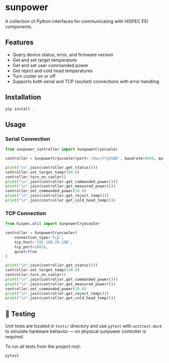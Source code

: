 # sunpower

A collection of Python interfaces for communicating with HISPEC FEI components.

## Features

- Query device status, error, and firmware version
- Get and set target temperature
- Get and set user commanded power
- Get reject and cold head temperatures
- Turn cooler on or off
- Supports both serial and TCP (socket) connections with error handling

## Installation

```bash
pip install .
```

## Usage
### Serial Connection
```python
from sunpower_controller import SunpowerCryocooler

controller = SunpowerCryocooler(port='/dev/ttyUSB0', baudrate=9600, quiet=True)

print("\n".join(controller.get_status()))
controller.set_target_temp(300.0)
controller.turn_on_cooler()
print("\n".join(controller.get_commanded_power()))
print("\n".join(controller.get_measured_power()))
controller.set_commanded_power(10.0)
print("\n".join(controller.get_reject_temp()))
print("\n".join(controller.get_cold_head_temp()))
```

### TCP Connection
```python
from hispec.util import SunpowerCryocooler

controller = SunpowerCryocooler(
    connection_type='tcp',
    tcp_host='192.168.29.100',
    tcp_port=10016,
    quiet=True
)

print("\n".join(controller.get_status()))
controller.set_target_temp(300.0)
controller.turn_on_cooler()
print("\n".join(controller.get_commanded_power()))
print("\n".join(controller.get_measured_power()))
controller.set_commanded_power(10.0)
print("\n".join(controller.get_reject_temp()))
print("\n".join(controller.get_cold_head_temp()))
```

## 🧪 Testing
Unit tests are located in `tests/` directory and use `pytest` with `unittest.mock` to simulate hardware behavior — no physical sunpower controller is required.

To run all tests from the project root:

```bash
pytest
```
